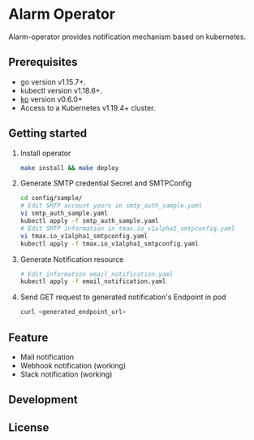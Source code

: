 # Alarm Operator

Alarm-operator provides notification mechanism based on kubernetes.

## Prerequisites 

* go version v1.15.7+.
* kubectl version v1.18.6+.
* [ko](https://github.com/google/ko) version v0.6.0+
* Access to a Kubernetes v1.19.4+ cluster.

## Getting started

1. Install operator
    ```bash
    make install && make deploy
    ```

2. Generate SMTP credential Secret and SMTPConfig
    ```bash
    cd config/sample/
    # Edit SMTP account yours in smtp_auth_sample.yaml
    vi smtp_auth_sample.yaml
    kubectl apply -f smtp_auth_sample.yaml
    # Edit SMTP information in tmax.io_v1alpha1_smtpconfig.yaml
    vi tmax.io_v1alpha1_smtpconfig.yaml
    kubectl apply -f tmax.io_v1alpha1_smtpconfig.yaml
    ```

3. Generate Notification resource
    ```bash
    # Edit information email_notification.yaml
    kubectl apply -f email_notification.yaml
    ```

4. Send GET request to generated notification's Endpoint in pod
    ```bash
    curl <generated_endpoint_url>
    ```


## Feature

* Mail notification
* Webhook notification (working)
* Slack notification (working)

## Development


## License